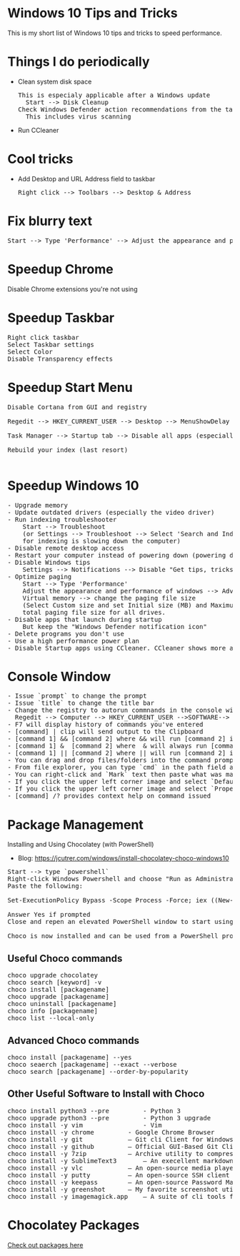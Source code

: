 # Windows 10 Tips and Tricks
This is my short list of Windows 10 tips and tricks to speed performance.

# Things I do periodically
- Clean system disk space 
  <pre>
  This is especialy applicable after a Windows update
	Start --> Disk Cleanup
  Check Windows Defender action recommendations from the taskbar pulldown menu
	This includes virus scanning
  </pre>
- Run CCleaner

# Cool tricks
- Add Desktop and URL Address field to taskbar
  <pre>
  Right click --> Toolbars --> Desktop & Address
  </pre>
  
# Fix blurry text
<pre>
Start --> Type 'Performance' --> Adjust the appearance and performance of windows --> Visual Effects --> Disable everything except "Smooth edges of screen fonts
</pre>

# Speedup Chrome
Disable Chrome extensions you're not using

# Speedup Taskbar
<pre>
Right click taskbar
Select Taskbar settings
Select Color
Disable Transparency effects
</pre>

# Speedup Start Menu 
<pre>
Disable Cortana from GUI and registry<br>
Regedit --> HKEY_CURRENT_USER --> Desktop --> MenuShowDelay 20  (400 is default)<br>
Task Manager --> Startup tab --> Disable all apps (especially `Windows Defender notification icon in startup`)<br>
Rebuild your index (last resort)<br>
</pre>

# Speedup Windows 10
<pre>
- Upgrade memory
- Update outdated drivers (especially the video driver)
- Run indexing troubleshooter
	Start --> Troubleshoot
	(or Settings --> Troubleshoot --> Select 'Search and Indexing' and run the troubleshooter for 'search 	
	for indexing is slowing down the computer)
- Disable remote desktop access
- Restart your computer instead of powering down (powering down uses a snapshot when powered back on)
- Disable Windows tips
	Settings --> Notifications --> Disable "Get tips, tricks, and suggestions as you use Windows
- Optimize paging
	Start --> Type 'Performance' 
	Adjust the appearance and performance of windows --> Advanced 
  	Virtual memory --> change the paging file size 
	(Select Custom size and set Initial size (MB) and Maximum size (MB) to the Recommended 
	total paging file size for all drives.
- Disable apps that launch during startup
	But keep the "Windows Defender notification icon"
- Delete programs you don't use
- Use a high performance power plan
- Disable Startup apps using CCleaner. CCleaner shows more apps, services, and scheduled tasks that get started during startup In my case, Adobe was slowing things down significantly. Your situation your differ but the idea is to disable apps and services you don't need running during Startup.
</pre>

# Console Window
<pre>
- Issue `prompt` to change the prompt
- Issue `title` to change the title bar
- Change the registry to autorun commnands in the console window all the time; this allows things like prompt and title settings to persist after closing the console window
  Regedit --> Computer --> HKEY_CURRENT_USER -->SOFTWARE--> Microsoft --> Command Processor --> [Create New String Value: Autorun] --> Right-click `Autorun`--> Modify --> [Value Data: prompt $T $B $P$G && cd desktop] 
- F7 will display history of commands you've entered
- [command] | clip will send output to the Clipboard
- [command 1] && [command 2] where && will run [command 2] if [command 1] succeeds
- [command 1] &  [command 2] where  & will always run [command 2]
- [command 1] || [command 2] where || will run [command 2] if [command 1] fails
- You can drag and drop files/folders into the command prompt and it will automatically type the path for you
- From file explorer, you can type `cmd` in the path field and a console will open in the specified path
- You can right-click and `Mark` text then paste what was marked
- If you click the upper left corner image and select `Default`, you can change the console window's default settings (e.g. font size)
- If you click the upper left corner image and select `Properties`, you can change the console window's present settings
- [command] /? provides context help on command issued
</pre>

# Package Management 
Installing and Using Chocolatey (with PowerShell)
- Blog: https://jcutrer.com/windows/install-chocolatey-choco-windows10

<pre>
Start --> type `powershell`
Right-click Windows Powershell and choose "Run as Administrator"
Paste the following:

Set-ExecutionPolicy Bypass -Scope Process -Force; iex ((New-Object System.Net.WebClient).DownloadString('https://chocolatey.org/install.ps1'))

Answer Yes if prompted
Close and repen an elevated PowerShell window to start using choco

Choco is now installed and can be used from a PowerShell prompt or a regular command prompt windows to install many different software packages. Whichever one you use, just make sure you run choco from an elevated powershell/command prompt window.
</pre>

## Useful Choco commands
<pre>
choco upgrade chocolatey
choco search [keyword] -v
choco install [packagename]
choco upgrade [packagename]
choco uninstall [packagename]
choco info [packagename]
choco list --local-only
</pre>

## Advanced Choco commands
<pre>
choco install [packagename] --yes
choco seaerch [packagename] --exact --verbose
choco search [packagename] --order-by-popularity
</pre>

## Other Useful Software to Install with Choco
<pre>
choco install python3 --pre     	- Python 3
choco upgrade python3 --pre     	- Python 3 upgrade
choco install -y vim            	- Vim
choco install -y chrome 		- Google Chrome Browser
choco install -y git 			– Git cli Client for Windows
choco install -y github 		– Official GUI-Based Git Client
choco install -y 7zip 			– Archive utility to compress/uncompress zip, tar, gz, bzip and other formats.
choco install -y SublimeText3 		– An execellent markdown & source code editor.
choco install -y vlc 			– An open-source media player
choco install -y putty 			– An open-source SSH client
choco install -y keepass 		– An open-source Password Manager
choco install -y greenshot 		– My favorite screenshot utility for Windows
choco install -y imagemagick.app	– A suite of cli tools for working with and converting images
</pre>

# Chocolatey Packages
[Check out packages here](https://chocolatey.org/packages)
